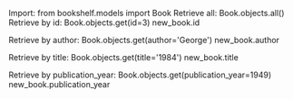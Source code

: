Import:
from bookshelf.models import Book
Retrieve all:
Book.objects.all()
Retrieve by id:
Book.objects.get(id=3)
new_book.id

Retrieve by author:
Book.objects.get(author='George')
new_book.author

Retrieve by title:
Book.objects.get(title='1984')
new_book.title

Retrieve by publication_year:
Book.objects.get(publication_year=1949)
new_book.publication_year

